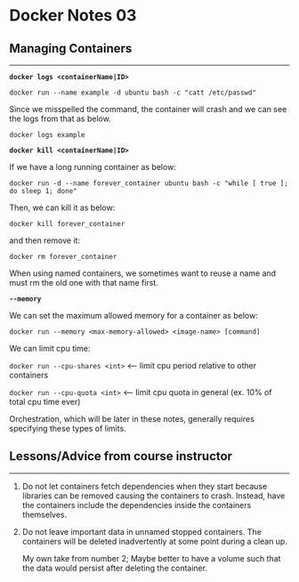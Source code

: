 # Docker Notes 03

## Managing Containers

---

**`docker logs <containerName|ID>`**

`docker run --name example -d ubuntu bash -c "catt /etc/passwd"`

Since we misspelled the command, the container will crash and we can see the logs from that as below.

`docker logs example`

**`docker kill <containerName|ID>`**

If we have a long running container as below:

`docker run -d --name forever_container ubuntu bash -c "while [ true ]; do sleep 1; done"`

Then, we can kill it as below:

`docker kill forever_container`

and then remove it:

`docker rm forever_container`

When using named containers, we sometimes want to reuse a name and must rm the old one with that
name first.

**`--memory`**

We can set the maximum allowed memory for a container as below:

`docker run --memory <max-memory-allowed> <image-name> [command]`

We can limit cpu time:

`docker run --cpu-shares <int>` <-- limit cpu period relative to other containers

`docker run --cpu-quota <int>` <-- limit cpu quota in general (ex. 10% of total cpu time ever)

Orchestration, which will be later in these notes, generally requires specifying these types of limits.

## Lessons/Advice from course instructor

---

1. Do not let containers fetch dependencies when they start because libraries can be removed
   causing the containers to crash. Instead, have the containers include the dependencies inside
   the containers themselves.

2. Do not leave important data in unnamed stopped containers. The containers will be deleted
   inadvertently at some point during a clean up.

   My own take from number 2; Maybe better to have a volume such that the data would persist after
   deleting the container.


